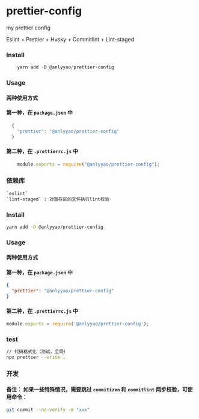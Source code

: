 # prettier-config

my prettier config

Eslint + Prettier + Husky + Commitlint + Lint-staged

### Install
```javascript
    yarn add -D @anlyyao/prettier-config
```

### Usage
#### 两种使用方式
#### 第一种，在 `package.json` 中

```javascript
  {
    "prettier": "@anlyyao/prettier-config"
  }
```

#### 第二种，在 `.prettierrc.js` 中
```javascript
	module.exports = require("@anlyyao/prettier-config");
```


### 依赖库

```bash
`eslint`
`lint-staged` : 对暂存区的文件执行lint校验
```

### Install

```bash
yarn add -D @anlyyao/prettier-config
```

### Usage

#### 两种使用方式

#### 第一种，在 `package.json` 中

```json
{
  "prettier": "@anlyyao/prettier-config"
}
```

#### 第二种，在 `.prettierrc.js` 中

```javascript
module.exports = require('@anlyyao/prettier-config');
```

### test

```bash
// 代码格式化（测试，全局）
npx prettier --write .
```



### 开发

#### 备注： 如果一些特殊情况，需要跳过 `commitizen` 和 `commitlint` 两步校验，可使用命令：
```bash
git commit --no-verify -m "xxx"
```